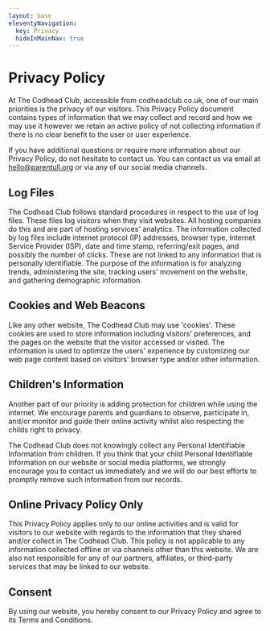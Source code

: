 ```yaml
---
layout: base
eleventyNavigation:
  key: Privacy
  hideInMainNav: true
---
```

# Privacy Policy 

At The Codhead Club, accessible from codheadclub.co.uk, one of our main priorities is the privacy of our visitors. This Privacy Policy document contains types of information that we may collect and record and how we may use it however we retain an active policy of not collecting information if there is no clear benefit to the user or user experience.

If you have additional questions or require more information about our Privacy Policy, do not hesitate to contact us. You can contact us via email at hello@parentull.org or via any of our social media channels.

## Log Files

The Codhead Club follows standard procedures in respect to the use of log files. These files log visitors when they visit websites. All hosting companies do this and are part of hosting services' analytics. The information collected by log files include internet protocol (IP) addresses, browser type, Internet Service Provider (ISP), date and time stamp, referring/exit pages, and possibly the number of clicks. These are not linked to any information that is personally identifiable. The purpose of the information is for analyzing trends, administering the site, tracking users' movement on the website, and gathering demographic information.

## Cookies and Web Beacons

Like any other website, The Codhead Club may use 'cookies'. These cookies are used to store information including visitors' preferences, and the pages on the website that the visitor accessed or visited. The information is used to optimize the users' experience by customizing our web page content based on visitors' browser type and/or other information.

## Children's Information

Another part of our priority is adding protection for children while using the internet. We encourage parents and guardians to observe, participate in, and/or monitor and guide their online activity whilst also respecting the childs right to privacy.

The Codhead Club does not knowingly collect any Personal Identifiable Information from children. If you think that your child Personal Identifiable Information on our website or social media platforms, we strongly encourage you to contact us immediately and we will do our best efforts to promptly remove such information from our records.

## Online Privacy Policy Only

This Privacy Policy applies only to our online activities and is valid for visitors to our website with regards to the information that they shared and/or collect in The Codhead Club. This policy is not applicable to any information collected offline or via channels other than this website. We are also not responsible for any of our partners, affiliates, or third-party services that may be linked to our website.

## Consent

By using our website, you hereby consent to our Privacy Policy and agree to its Terms and Conditions.